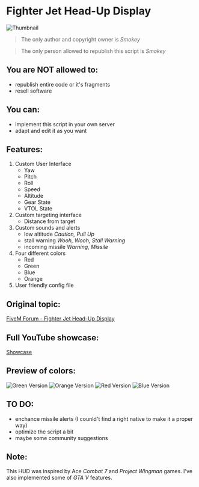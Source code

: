 # Fighter Jet Head-Up Display
![Thumbnail](https://i.imgur.com/aoukaWi.png)

> The only author and copyright owner is *Smokey*

> The only person allowed to republish this script is *Smokey*

## You are **NOT** allowed to:
* republish entire code or it's fragments
* resell software

## You can:
* implement this script in your own server
* adapt and edit it as you want

## Features:
1. Custom User Interface
    * Yaw
    * Pitch
    * Roll
    * Speed
    * Altitude
    * Gear State
    * VTOL State
1. Custom targeting interface
    * Distance from target
1. Custom sounds and alerts
    * low altitude *Caution, Pull Up*
    * stall warning *Wooh, Wooh, Stall Warning*
    * incoming missile *Warning, Missile*
1. Four different colors
    * Red
    * Green
    * Blue
    * Orange
1. User friendly config file

## Original topic:
[FiveM Forum - Fighter Jet Head-Up Display]()

## Full YouTube showcase:
[Showcase](https://youtu.be/aTogx4MTIYo)

## Preview of colors:
![Green Version](https://i.imgur.com/0oSds30.png)
![Orange Version](https://i.imgur.com/qkmQTzc.png)
![Red Version](https://i.imgur.com/pDJIJTy.png)
![Blue Version](https://i.imgur.com/CYWNh13.png)

## TO DO:
* enchance missile alerts (I counld't find a right native to make it a proper way)
* optimize the script a bit
* maybe some community suggestions

## Note:
This HUD was inspired by Ace *Combat 7* and *Project WIngman* games. I've also implemented some of *GTA V* features.